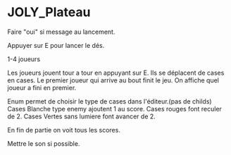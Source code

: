 # JOLY_Plateau

Faire "oui" si message au lancement.

Appuyer sur E pour lancer le dés.

1-4 joueurs

Les joueurs jouent tour a tour en appuyant sur E.
Ils se déplacent de cases en cases.
Le premier joueur qui arrive au bout finit le jeu.
On affiche quel joueur a fini en premier.

Enum permet de choisir le type de cases dans l'éditeur.(pas de childs)
Cases Blanche type enemy ajoutent 1 au score.
Cases rouges font reculer de 2.
Cases Vertes sans lumiere font avancer de 2.

En fin de partie on voit tous les scores.

Mettre le son si possible.
